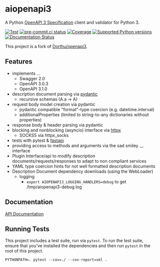 # aiopenapi3

A Python [OpenAPI 3 Specification](https://github.com/OAI/OpenAPI-Specification/blob/main/versions/3.0.3.md) client and validator for Python 3.

[![Test](https://github.com/commonism/aiopenapi3/workflows/Codecov/badge.svg?event=push&branch=master)](https://github.com/commonism/aiopenapi3/actions?query=workflow%3ACodecov+event%3Apush+branch%3Amaster)
[![pre-commit.ci status](https://results.pre-commit.ci/badge/github/commonism/aiopenapi3/master.svg)](https://results.pre-commit.ci/latest/github/commonism/aiopenapi3/master)
[![Coverage](https://img.shields.io/codecov/c/github/commonism/aiopenapi3)](https://codecov.io/gh/commonism/aiopenapi3)
[![Supported Python versions](https://img.shields.io/pypi/pyversions/aiopenapi3.svg)](https://pypi.org/project/aiopenapi3)
[![Documentation Status](https://readthedocs.org/projects/aiopenapi3/badge/?version=latest)](https://aiopenapi3.readthedocs.io/en/latest/?badge=latest)


This project is a fork of [Dorthu/openapi3](https://github.com/Dorthu/openapi3/).

## Features
  * implements …
    * Swagger 2.0
    * OpenAPI 3.0.3
    * OpenAPI 3.1.0
  * description document parsing via [pydantic](https://github.com/samuelcolvin/pydantic)
    * recursive schemas (A.a -> A)
  * request body model creation via pydantic
    * pydantic compatible "format"-type coercion (e.g. datetime.interval)
    * additionalProperties (limited to string-to-any dictionaries without properties)
  * response body & header parsing via pydantic
  * blocking and nonblocking (asyncio) interface via [httpx](https://www.python-httpx.org/)
    * SOCKS5 via httpx_socks
  * tests with pytest & [fastapi](https://fastapi.tiangolo.com/)
  * providing access to methods and arguments via the sad smiley ._. interface
  * Plugin Interface/api to modify description documents/requests/responses to adapt to non compliant services
  * YAML type coercion hints for not well formatted description documents
  * Description Document dependency downloads (using the WebLoader)
    * logging
      * `export AIOPENAPI3_LOGGING_HANDLERS=debug` to get /tmp/aiopenapi3-debug.log


## Documentation
[API Documentation](https://aiopenapi3.readthedocs.io/en/latest/)


## Running Tests

This project includes a test suite, run via ``pytest``.  To run the test suite,
ensure that you've installed the dependencies and then run ``pytest`` in the root
of this project.

```shell
PYTHONPATH=. pytest --cov=./ --cov-report=xml .
```
